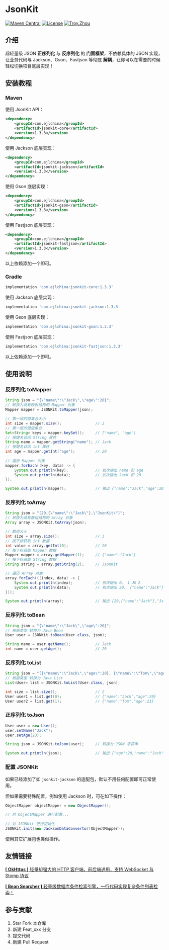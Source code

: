 # JsonKit

<p>
    <a href="https://maven-badges.herokuapp.com/maven-central/com.ejlchina/jsonkit/"><img src="https://maven-badges.herokuapp.com/maven-central/com.ejlchina/jsonkit/badge.svg" alt="Maven Central"></a>
    <a href="https://gitee.com/troyzhxu/jsonkit/blob/master/LICENSE"><img src="https://img.shields.io/hexpm/l/plug.svg" alt="License"></a>
    <a href="https://github.com/troyzhxu"><img src="https://img.shields.io/badge/%E4%BD%9C%E8%80%85-troyzhxu-orange.svg" alt="Troy.Zhou"></a>
</p>

## 介绍

超轻量级 JSON **正序列化** 与 **反序列化** 的 **门面框架**，不依赖具体的 JSON 实现，让业务代码与 Jackson、Gson、Fastjson 等彻底 **解耦**，让你可以在需要的时候轻松切换项目底层实现！

## 安装教程

### Maven

使用 JsonKit API：

```xml
<dependency>
    <groupId>com.ejlchina</groupId>
    <artifactId>jsonkit-core</artifactId>
    <version>1.3.3</version>
</dependency>
```

使用 Jackson 底层实现：

```xml
<dependency>
    <groupId>com.ejlchina</groupId>
    <artifactId>jsonkit-jackson</artifactId>
    <version>1.3.3</version>
</dependency>
```

使用 Gson 底层实现：

```xml
<dependency>
    <groupId>com.ejlchina</groupId>
    <artifactId>jsonkit-gson</artifactId>
    <version>1.3.3</version>
</dependency>
```

使用 Fastjson 底层实现：

```xml
<dependency>
    <groupId>com.ejlchina</groupId>
    <artifactId>jsonkit-fastjson</artifactId>
    <version>1.3.3</version>
</dependency>
```

以上依赖添加一个即可。

### Gradle

```groovy
implementation 'com.ejlchina:jsonkit-core:1.3.3'
```

使用 Jackson 底层实现：

```groovy
implementation 'com.ejlchina:jsonkit-jackson:1.3.3'
```

使用 Gson 底层实现：

```groovy
implementation 'com.ejlchina:jsonkit-gson:1.3.3'
```

使用 Fastjson 底层实现：

```groovy
implementation 'com.ejlchina:jsonkit-fastjson:1.3.3'
```

以上依赖添加一个即可。

## 使用说明

### 反序列化 toMapper

```java
String json = "{\"name\":\"Jack\",\"age\":20}";
// 转换为具有映射结构的 Mapper 对象
Mapper mapper = JSONKit.toMapper(json);

// 第一层的键集合大小
int size = mapper.size();               // 2
// 第一层的键值集合
Set<String> keys = mapper.keySet();     // ["name", "age"]
// 按键名访问 String 属性
String name = mapper.getString("name"); // Jack
// 按键名访问 int 属性
int age = mapper.getInt("age");         // 20
    
// 遍历 Mapper 对象
mapper.forEach((key, data) -> {
    System.out.println(key);            // 依次输出 name 和 age
    System.out.println(data);           // 依次输出 Jack 和 20
});

System.out.println(mapper);             // 输出 {"name":"Jack","age":20}
```

### 反序列化 toArray

```java
String json = "[20,{\"name\":\"Jack\"},\"JsonKit\"]";
// 转换为具有数组结构的 Array 对象
Array array = JSONKit.toArray(json);

// 数组大小
int size = array.size();                // 3
// 按下标获取 int 数据
int value = array.getInt(0);            // 20
// 按下标获取 Mapper 数据
Mapper mapper = array.getMapper(1);     // {"name":"Jack"}
// 按下标获取 String 数据
String string = array.getString(2);     // JsonKit

// 遍历 Array 对象
array.forEach(((index, data) -> {
    System.out.println(index);          // 依次输出 0、 1 和 2
    System.out.println(data);           // 依次输出 20、 {"name":"Jack"} 和 JsonKit
}));

System.out.println(array);              // 输出 [20,{"name":"Jack"},"JsonKit"]
```

### 反序列化 toBean

```java
String json = "{\"name\":\"Jack\",\"age\":20}";
// 根据类型 转换为 Java Bean
User user = JSONKit.toBean(User.class, json);

String name = user.getName();           // Jack
int name = user.getAge();               // 20
```

### 反序列化 toList

```java
String json = "[{\"name\":\"Jack\",\"age\":20}, {\"name\":\"Tom\",\"age\":21}]";
// 根据类型 转换为 Java List
List<User> list = JSONKit.toList(User.class, json);

int size = list.size();                 // 2
User user1 = list.get(0);               // {"name":"Jack","age":20}
User user2 = list.get(1);               // {"name":"Tom","age":21}
```

### 正序列化 toJson

```java
User user = new User();
user.setName("Jack");
user.setAge(20);

String json = JSONKit.toJson(user);     // 转换为 JSON 字符串

System.out.println(json);               // 输出 {"age":20,"name":"Jack"}
```

### 配置 JSONKit

如果已经添加了如 `jsonkit-jackson` 的适配包，默认不用任何配置即可正常使用。

但如果需要特殊配置，例如使用 Jackson 时，可在如下操作：

```java
ObjectMapper objectMapper = new ObjectMapper();

// 对 ObjectMapper 进行配置...
    
// 对 JSONKit 进行初始化
JSONKit.init(new JacksonDataConvertor(ObjectMapper));
```

使用其它扩展包也类似操作。

## 友情链接

[**[ OkHttps ]** 轻量却强大的 HTTP 客户端，前后端通用，支持 WebSocket 与 Stomp 协议](https://gitee.com/troyzhxu/okhttps)

[**[ Bean Searcher ]** 轻量级数据库条件检索引擎，一行代码实现复杂条件列表检索！](https://gitee.com/troyzhxu/bean-searcher)

## 参与贡献

1. Star Fork 本仓库
2. 新建 Feat_xxx 分支
3. 提交代码
4. 新建 Pull Request

